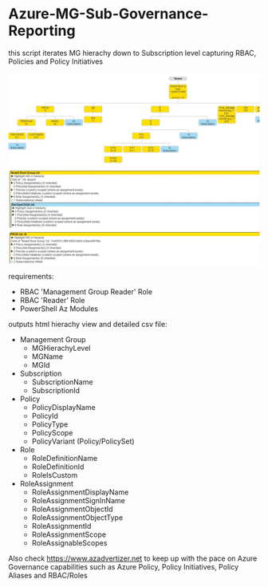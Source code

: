 # Azure-MG-Sub-Governance-Reporting

this script iterates MG hierachy down to Subscription level capturing RBAC, Policies and Policy Initiatives

![alt text](mg-sub-governance-reporting.jpg "example output")

requirements:

* RBAC 'Management Group Reader' Role
* RBAC 'Reader' Role
* PowerShell Az Modules

outputs html hierachy view and detailed csv file:  

* Management Group
  * MGHierachyLevel
  * MGName
  * MGId
* Subscription
  * SubscriptionName
  * SubscriptionId
* Policy
  * PolicyDisplayName
  * PolicyId
  * PolicyType
  * PolicyScope
  * PolicyVariant (Policy/PolicySet)
* Role
  * RoleDefinitionName
  * RoleDefinitionId
  * RoleIsCustom
* RoleAssignment
  * RoleAssignmentDisplayName
  * RoleAssignmentSignInName
  * RoleAssignmentObjectId
  * RoleAssignmentObjectType
  * RoleAssignmentId
  * RoleAssignmentScope
  * RoleAssignableScopes

Also check <https://www.azadvertizer.net> to keep up with the pace on Azure Governance capabilities such as Azure Policy, Policy Initiatives, Policy Aliases and RBAC/Roles
